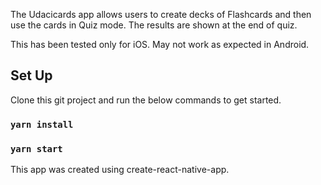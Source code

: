 
The Udacicards app allows users to create decks of Flashcards and then use the cards in Quiz mode. The results are shown at the end of quiz.

This has been tested only for iOS. May not work as expected in Android.

## Set Up

Clone this git project and run the below commands to get started.

### `yarn install`
### `yarn start`

This app was created using create-react-native-app.